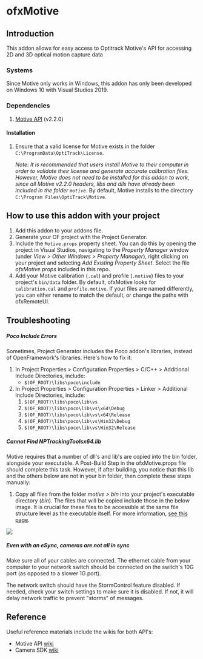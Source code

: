 # ofxMotive

## Introduction

This addon allows for easy access to Optitrack Motive's API for accessing 2D and 3D optical motion capture data

### Systems

Since Motive only works in Windows, this addon has only been developed on Windows 10 with Visual Studios 2019.

### Dependencies

1. [Motive API](https://optitrack.com/downloads/motive.html) (v2.2.0)

#### Installation

1. Ensure that a valid license for Motive exists in the folder `C:\ProgramData\OptiTrack\License`. 

   *Note: It is recommended that users install Motive to their computer in order to validate their license and generate accurate calibration files. However, Motive does not need to be installed for this addon to work, since all Motive v2.2.0 headers, libs and dlls have already been included in the folder `motive`.* By default, Motive installs to the directory `C:\Program Files\OptiTrack\Motive`.

## How to use this addon with your project

1. Add this addon to your addons file.
2. Generate your OF project with the Project Generator.
3. Include the `Motive.props` property sheet. You can do this by opening the project in Visual Studios, navigating to the *Property Manager* window (under *View > Other Windows > Property Manager*), right clicking on your project and selecting *Add Existing Property Sheet*. Select the file *ofxMotive.props* included in this repo.
4. Add your Motive calibration (`.cal`) and profile (`.motive`) files to your project's `bin/data` folder. By default, ofxMotive looks for `calibration.cal` and `profile.motive`. If your files are named differently, you can either rename to match the default, or change the paths with ofxRemoteUI.

## Troubleshooting

##### Poco Include Errors

Sometimes, Project Generator includes the Poco addon's libraries, instead of OpenFramework's libraries. Here's how to fix it:

1. In Project Properties > Configuration Properties > C/C++  > Additional Include Directories, include:
   - `$(OF_ROOT)\libs\poco\include`
2. In Project Properties > Configuration Properties > Linker > Additional Include Directories, include:
   1. `$(OF_ROOT)\libs\poco\lib\vs`
   2. `$(OF_ROOT)\libs\poco\lib\vs\x64\Debug`
   3. `$(OF_ROOT)\libs\poco\lib\vs\x64\Release`
   4. `$(OF_ROOT)\libs\poco\lib\vs\Win32\Debug`
   5. `$(OF_ROOT)\libs\poco\lib\vs\Win32\Release`

##### Cannot Find NPTrackingToolsx64.lib

Motive requires that a number of dll's and lib's are copied into the bin folder, alongside your executable. A Post-Build Step in the ofxMotive.props file should complete this task. However, if after building, you notice that this lib and the others below are not in your bin folder, then complete these steps manually:

1. Copy all files from the folder *motive > bin* into your project's executable directory (*bin*). The files that will be copied include those in the below image. It is crucial for these files to be accessible at the same file structure level as the executable itself. For more information, [see this page](https://v21.wiki.optitrack.com/index.php?title=Motive_API:_Quick_Start_Guide#Library_Files).

![](https://v21.wiki.optitrack.com/images/6/6a/MotiveAPI_RequiredLIB.png)

##### Even with an eSync, cameras are not all in sync

Make sure all of your cables are connected. The ethernet cable from your computer to your network switch should be connected on the switch's 10G port (as opposed to a slower 1G port).

The network switch should have the StormControl feature disabled. If needed, check your switch settings to make sure it is disabled. If not, it will delay network traffic to prevent "storms" of messages. 

## Reference

Useful reference materials include the wikis for both API's:

- Motive API [wiki](https://v20.wiki.optitrack.com/index.php?title=Motive_API)
- Camera SDK [wiki](https://v20.wiki.optitrack.com/index.php?title=Camera_SDK)



